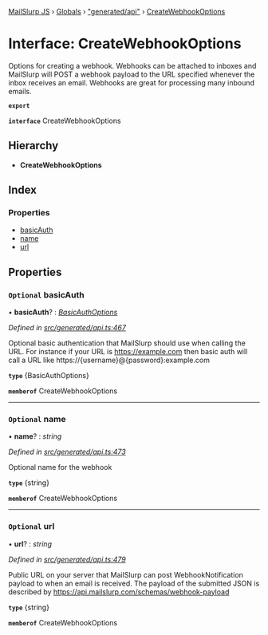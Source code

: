 [MailSlurp JS](../README.md) › [Globals](../globals.md) › ["generated/api"](../modules/_generated_api_.md) › [CreateWebhookOptions](_generated_api_.createwebhookoptions.md)

# Interface: CreateWebhookOptions

Options for creating a webhook. Webhooks can be attached to inboxes and MailSlurp will POST a webhook payload to the URL specified whenever the inbox receives an email. Webhooks are great for processing many inbound emails.

**`export`** 

**`interface`** CreateWebhookOptions

## Hierarchy

* **CreateWebhookOptions**

## Index

### Properties

* [basicAuth](_generated_api_.createwebhookoptions.md#optional-basicauth)
* [name](_generated_api_.createwebhookoptions.md#optional-name)
* [url](_generated_api_.createwebhookoptions.md#optional-url)

## Properties

### `Optional` basicAuth

• **basicAuth**? : *[BasicAuthOptions](_generated_api_.basicauthoptions.md)*

*Defined in [src/generated/api.ts:467](https://github.com/mailslurp/mailslurp-client-ts-js/blob/7518dcd/src/generated/api.ts#L467)*

Optional basic authentication that MailSlurp should use when calling the URL. For instance if your URL is https://example.com then basic auth will call a URL like https://{username}@{password}:example.com

**`type`** {BasicAuthOptions}

**`memberof`** CreateWebhookOptions

___

### `Optional` name

• **name**? : *string*

*Defined in [src/generated/api.ts:473](https://github.com/mailslurp/mailslurp-client-ts-js/blob/7518dcd/src/generated/api.ts#L473)*

Optional name for the webhook

**`type`** {string}

**`memberof`** CreateWebhookOptions

___

### `Optional` url

• **url**? : *string*

*Defined in [src/generated/api.ts:479](https://github.com/mailslurp/mailslurp-client-ts-js/blob/7518dcd/src/generated/api.ts#L479)*

Public URL on your server that MailSlurp can post WebhookNotification payload to when an email is received. The payload of the submitted JSON is described by https://api.mailslurp.com/schemas/webhook-payload

**`type`** {string}

**`memberof`** CreateWebhookOptions
